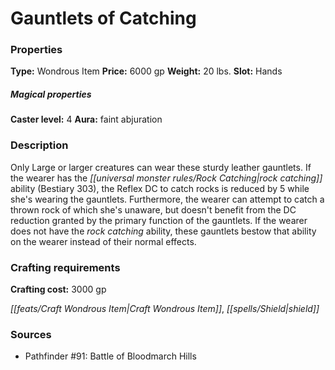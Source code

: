 ﻿---
Title: "Gauntlets of Catching"
Type: "Wondrous Item"
Price: "6000 gp"
Weight: "20 lbs."
Slot: "Hands"
Caster level: "4"
Aura: "faint abjuration"
Description: |
  "Only Large or larger creatures can wear these sturdy leather gauntlets. If the wearer has the rock catching ability (_Bestiary_ 303), the Reflex DC to catch rocks is reduced by 5 while she's wearing the gauntlets. Furthermore, the wearer can attempt to catch a thrown rock of which she's unaware, but doesn't benefit from the DC reduction granted by the primary function of the gauntlets. If the wearer does not have the rock catching ability, these gauntlets bestow that ability on the wearer instead of their normal effects."
Crafting cost: "3000 gp"
Sources: "['Pathfinder #91: Battle of Bloodmarch Hills']"
---

# Gauntlets of Catching

### Properties

**Type:** Wondrous Item **Price:** 6000 gp **Weight:** 20 lbs. **Slot:** Hands

##### Magical properties

**Caster level:** 4 **Aura:** faint abjuration

### Description

Only Large or larger creatures can wear these sturdy leather gauntlets. If the wearer has the _[[universal monster rules/Rock Catching|rock catching]]_ ability (Bestiary 303), the Reflex DC to catch rocks is reduced by 5 while she's wearing the gauntlets. Furthermore, the wearer can attempt to catch a thrown rock of which she's unaware, but doesn't benefit from the DC reduction granted by the primary function of the gauntlets. If the wearer does not have the _rock catching_ ability, these gauntlets bestow that ability on the wearer instead of their normal effects.

### Crafting requirements

**Crafting cost:** 3000 gp

_[[feats/Craft Wondrous Item|Craft Wondrous Item]]_, _[[spells/Shield|shield]]_

### Sources

* Pathfinder #91: Battle of Bloodmarch Hills